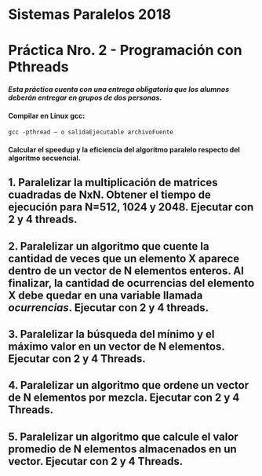 # Sistemas Paralelos 2018

# Práctica Nro. 2 - Programación con Pthreads

#### *Esta práctica cuenta con una entrega obligatoria que los alumnos deberán entregar en grupos de dos personas.*

#### Compilar en Linux gcc:

```
gcc -pthread – o salidaEjecutable archivoFuente
```

#### Calcular el speedup y la eficiencia del algoritmo paralelo respecto del algoritmo secuencial.

## 1. Paralelizar la multiplicación de matrices cuadradas de NxN. Obtener el tiempo de ejecución para N=512, 1024 y 2048. Ejecutar con 2 y 4 threads.

## 2. Paralelizar un algoritmo que cuente la cantidad de veces que un elemento X aparece dentro de un vector de N elementos enteros. Al finalizar, la cantidad de ocurrencias del elemento X debe quedar en una variable llamada _ocurrencias_. Ejecutar con 2 y 4 threads.

## 3. Paralelizar la búsqueda del mínimo y el máximo valor en un vector de N elementos. Ejecutar con 2 y 4 Threads.

## 4. Paralelizar un algoritmo que ordene un vector de N elementos por mezcla. Ejecutar con 2 y 4 Threads.

## 5. Paralelizar un algoritmo que calcule el valor promedio de N elementos almacenados en un vector. Ejecutar con 2 y 4 Threads.


